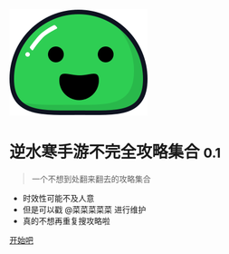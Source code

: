 <!-- _coverpage.md -->

![logo](../icon.svg)

# 逆水寒手游不完全攻略集合 <small>0.1</small>

> 一个不想到处翻来翻去的攻略集合

- 时效性可能不及人意
- 但是可以戳 @菜菜菜菜菜 进行维护
- 真的不想再重复搜攻略啦

[开始吧](#headline)